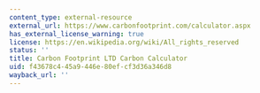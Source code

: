 ```yaml
---
content_type: external-resource
external_url: https://www.carbonfootprint.com/calculator.aspx
has_external_license_warning: true
license: https://en.wikipedia.org/wiki/All_rights_reserved
status: ''
title: Carbon Footprint LTD Carbon Calculator
uid: f43678c4-45a9-446e-80ef-cf3d36a346d8
wayback_url: ''
---
```

